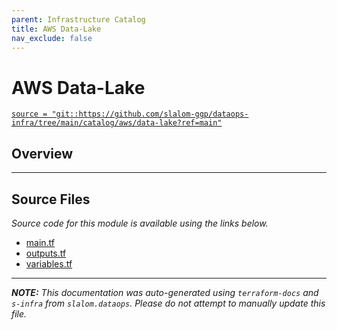 ```yaml
---
parent: Infrastructure Catalog
title: AWS Data-Lake
nav_exclude: false
---
```

# AWS Data-Lake

[`source = "git::https://github.com/slalom-ggp/dataops-infra/tree/main/catalog/aws/data-lake?ref=main"`](https://github.com/slalom-ggp/dataops-infra/tree/main/catalog/aws/data-lake)

## Overview


---------------------

## Source Files

_Source code for this module is available using the links below._

* [main.tf](https://github.com/slalom-ggp/dataops-infra/tree/main//catalog/aws/data-lake/main.tf)
* [outputs.tf](https://github.com/slalom-ggp/dataops-infra/tree/main//catalog/aws/data-lake/outputs.tf)
* [variables.tf](https://github.com/slalom-ggp/dataops-infra/tree/main//catalog/aws/data-lake/variables.tf)

---------------------

_**NOTE:** This documentation was auto-generated using
`terraform-docs` and `s-infra` from `slalom.dataops`.
Please do not attempt to manually update this file._
